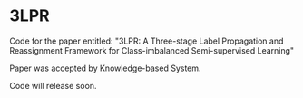 # 3LPR
Code for the paper entitled: "3LPR: A Three-stage Label Propagation and Reassignment Framework for Class-imbalanced Semi-supervised Learning"

Paper was accepted by Knowledge-based System.

Code will release soon.
